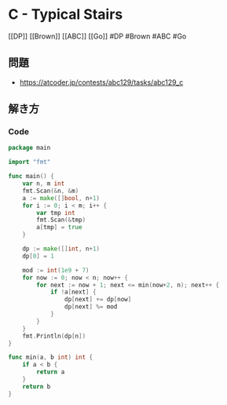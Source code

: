 # C - Typical Stairs
[[DP]] [[Brown]] [[ABC]] [[Go]]
#DP #Brown #ABC #Go 

## 問題
- https://atcoder.jp/contests/abc129/tasks/abc129_c

## 解き方
### Code
```go
package main

import "fmt"

func main() {
	var n, m int
	fmt.Scan(&n, &m)
	a := make([]bool, n+1)
	for i := 0; i < m; i++ {
		var tmp int
		fmt.Scan(&tmp)
		a[tmp] = true
	}

	dp := make([]int, n+1)
	dp[0] = 1

	mod := int(1e9 + 7)
	for now := 0; now < n; now++ {
		for next := now + 1; next <= min(now+2, n); next++ {
			if !a[next] {
				dp[next] += dp[now]
				dp[next] %= mod
			}
		}
	}
	fmt.Println(dp[n])
}

func min(a, b int) int {
	if a < b {
		return a
	}
	return b
}
```